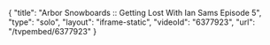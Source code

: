 {
    "title": "Arbor Snowboards :: Getting Lost With Ian Sams Episode 5",
    "type": "solo",
    "layout": "iframe-static",
    "videoId": "6377923",
    "url": "\/tvpembed\/6377923"
}